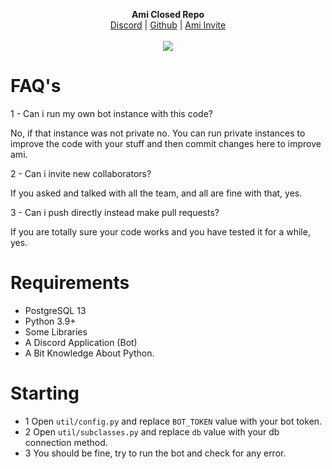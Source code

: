 <p align="center">
  <b>Ami Closed Repo</b><br>
  <a href="https://discord.gg/ZcErEwmVYu">Discord</a> |
  <a href="https://github.com/Daishiky/Ami">Github</a> |
  <a href="https://discord.com/oauth2/authorize?client_id=801742991185936384&permissions=8&scope=bot">Ami Invite</a>
  <br><br>
  <img src="https://www.gogetmyguru.com/wp-content/uploads/2020/12/python.gif">
</p>

# FAQ's
1 - Can i run my own bot instance with this code?

No, if that instance was not private no. You can run private instances to improve the code with your stuff and then commit changes here to improve ami.

2 - Can i invite new collaborators?

If you asked and talked with all the team, and all are fine with that, yes.

3 - Can i push directly instead make pull requests?

If you are totally sure your code works and you have tested it for a while, yes.

# Requirements
- PostgreSQL 13
- Python 3.9+
- Some Libraries
- A Discord Application (Bot)
- A Bit Knowledge About Python.

# Starting
- 1 Open `util/config.py` and replace `BOT_TOKEN` value with your bot token.
- 2 Open `util/subclasses.py` and replace `db` value with your db connection method.
- 3 You should be fine, try to run the bot and check for any error.
